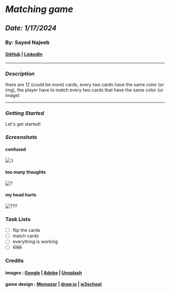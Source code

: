 # **_Matching game_**

## **_Date: 1/17/2024_**

### By: Sayed Najeeb

#### [GitHub](https://github.com/najeeb2442) | [LinkedIn](https://www.linkedin.com/in/sayed-najeeb-mohsen/)

---

### **_Description_**

there are 12 (could be more) cards, every two cards have the same color (or img),
the player have to match every two cards that have the same color (or image)

---

### **_Getting Started_**

Let's get started!

### **_Screenshots_**

#### confused

![:)](https://images.unsplash.com/photo-1618498390344-445c804f2ac5?q=80&w=1000&auto=format&fit=crop&ixlib=rb-4.0.3&ixid=M3wxMjA3fDB8MHxzZWFyY2h8Mnx8Y29uZnVzZWR8ZW58MHx8MHx8fDA%3D)

#### too many thoughts

![?](https://as1.ftcdn.net/v2/jpg/00/49/30/90/1000_F_49309089_1XZWcKeTNpuJ9ZlN3qq6LIhx6cwUvNdm.jpg)

#### my head hurts

![???](https://images.unsplash.com/photo-1456406644174-8ddd4cd52a06?q=80&w=1468&auto=format&fit=crop&ixlib=rb-4.0.3&ixid=M3wxMjA3fDB8MHxwaG90by1wYWdlfHx8fGVufDB8fHx8fA%3D%3D)

### Task Lists

- [ ] flip the cards
- [ ] match cards
- [ ] everything is working
- [ ] ~~CSS~~

### Credits

#### images : [Google](https://www.google.com/) | [Adobe](https://stock.adobe.com/bh/search) | [Unsplash](https://unsplash.com/)

#### game design : [Memozor](https://www.memozor.com/memory-games/for-adults/black-and-white-2) | [draw.io](https://app.diagrams.net/) | [w3school](https://www.w3schools.com/howto/howto_css_flip_card.asp)

####
